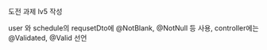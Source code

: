 도전 과제 lv5 작성

user 와 schedule의 requsetDto에 @NotBlank, @NotNull 등 사용, 
controller에는 @Validated, @Valid 선언
